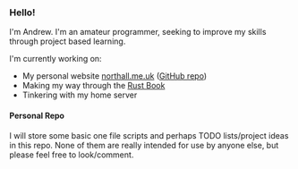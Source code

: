 ### Hello! 
I'm Andrew. I'm an amateur programmer, seeking to improve my skills through project based learning.  

I'm currently working on:

- My personal website [northall.me.uk](https://northall.me.uk/) ([GitHub repo](https://github.com/anorthall/northall.me.uk))
- Making my way through the [Rust Book](https://doc.rust-lang.org/book/)
- Tinkering with my home server

#### Personal Repo
I will store some basic one file scripts and perhaps TODO lists/project ideas in this repo. None of them are really
intended for use by anyone else, but please feel free to look/comment. 
